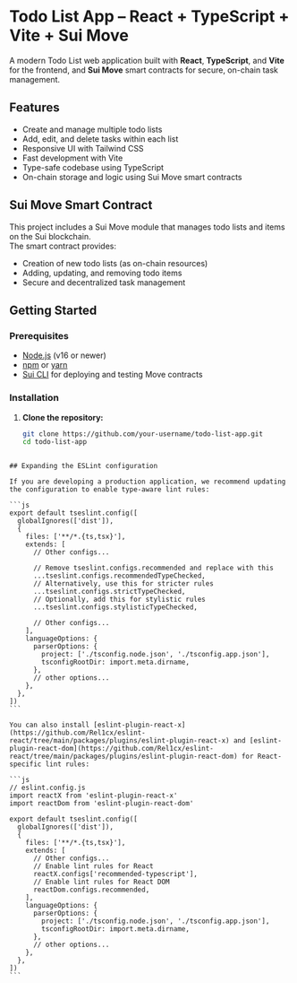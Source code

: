 # Todo List App – React + TypeScript + Vite + Sui Move

A modern Todo List web application built with **React**, **TypeScript**, and **Vite** for the frontend, and **Sui Move** smart contracts for secure, on-chain task management.

## Features

- Create and manage multiple todo lists
- Add, edit, and delete tasks within each list
- Responsive UI with Tailwind CSS
- Fast development with Vite
- Type-safe codebase using TypeScript
- On-chain storage and logic using Sui Move smart contracts

## Sui Move Smart Contract

This project includes a Sui Move module that manages todo lists and items on the Sui blockchain.  
The smart contract provides:
- Creation of new todo lists (as on-chain resources)
- Adding, updating, and removing todo items
- Secure and decentralized task management

## Getting Started

### Prerequisites

- [Node.js](https://nodejs.org/) (v16 or newer)
- [npm](https://www.npmjs.com/) or [yarn](https://yarnpkg.com/)
- [Sui CLI](https://docs.sui.io/build/install) for deploying and testing Move contracts

### Installation

1. **Clone the repository:**
   ```sh
   git clone https://github.com/your-username/todo-list-app.git
   cd todo-list-app
````

## Expanding the ESLint configuration

If you are developing a production application, we recommend updating the configuration to enable type-aware lint rules:

```js
export default tseslint.config([
  globalIgnores(['dist']),
  {
    files: ['**/*.{ts,tsx}'],
    extends: [
      // Other configs...

      // Remove tseslint.configs.recommended and replace with this
      ...tseslint.configs.recommendedTypeChecked,
      // Alternatively, use this for stricter rules
      ...tseslint.configs.strictTypeChecked,
      // Optionally, add this for stylistic rules
      ...tseslint.configs.stylisticTypeChecked,

      // Other configs...
    ],
    languageOptions: {
      parserOptions: {
        project: ['./tsconfig.node.json', './tsconfig.app.json'],
        tsconfigRootDir: import.meta.dirname,
      },
      // other options...
    },
  },
])
```

You can also install [eslint-plugin-react-x](https://github.com/Rel1cx/eslint-react/tree/main/packages/plugins/eslint-plugin-react-x) and [eslint-plugin-react-dom](https://github.com/Rel1cx/eslint-react/tree/main/packages/plugins/eslint-plugin-react-dom) for React-specific lint rules:

```js
// eslint.config.js
import reactX from 'eslint-plugin-react-x'
import reactDom from 'eslint-plugin-react-dom'

export default tseslint.config([
  globalIgnores(['dist']),
  {
    files: ['**/*.{ts,tsx}'],
    extends: [
      // Other configs...
      // Enable lint rules for React
      reactX.configs['recommended-typescript'],
      // Enable lint rules for React DOM
      reactDom.configs.recommended,
    ],
    languageOptions: {
      parserOptions: {
        project: ['./tsconfig.node.json', './tsconfig.app.json'],
        tsconfigRootDir: import.meta.dirname,
      },
      // other options...
    },
  },
])
```
